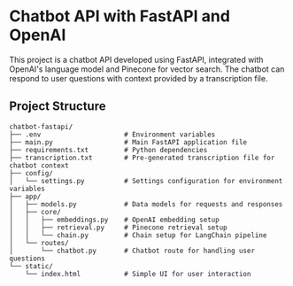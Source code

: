 # Chatbot API with FastAPI and OpenAI

This project is a chatbot API developed using FastAPI, integrated with OpenAI's language model and Pinecone for vector search. The chatbot can respond to user questions with context provided by a transcription file.

## Project Structure

```plaintext
chatbot-fastapi/
├── .env                     # Environment variables
├── main.py                  # Main FastAPI application file
├── requirements.txt         # Python dependencies
├── transcription.txt        # Pre-generated transcription file for chatbot context
├── config/
│   └── settings.py          # Settings configuration for environment variables
├── app/
│   ├── models.py            # Data models for requests and responses
│   ├── core/
│   │   ├── embeddings.py    # OpenAI embedding setup
│   │   ├── retrieval.py     # Pinecone retrieval setup
│   │   └── chain.py         # Chain setup for LangChain pipeline
│   └── routes/
│       └── chatbot.py       # Chatbot route for handling user questions
└── static/
    └── index.html           # Simple UI for user interaction
